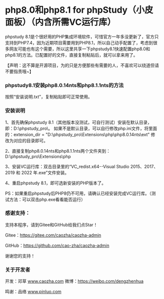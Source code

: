 # php8.0和php8.1 for phpStudy（小皮面板）（内含所需VC运行库）

phpstudy 8.1是个很好用的PHP集成环境软件，可惜官方一年多没更新了，官方只支持到PHP7.4，因为近期项目需要用到PHP8.1，所以自己动手配置了，考虑到很多网友可能也有这个需要，所以这里共享一下phpstudy8.1快速配置php8.0和php8.1的方法。已配置好的文件，直接复制粘贴后，就可以拿来用了。

【声明：这不算是开源项目，为的只是方便那些有需要的人，不喜欢可以绕道但请不要指责哦~】


### phpstudy8.1安装php8.0.14nts和php8.1.1nts的方法

按照“安装说明.txt”，复制粘贴即可正常使用。


### 安装说明


1、首先确保phpstudy 8.1（其他版本没测试，可自行测试）安装在默认目录，即：D:\phpstudy_pro\。
     如果不是默认目录，可以自行修改php.ini文件，将里面的：extension_dir = "D:\phpstudy_pro\Extensions\php\php8.0.14nts\ext" 修改为对应的目录即可。

2、直接复制php8.0.14nts和php8.1.1nts两个文件夹到：D:\phpstudy_pro\Extensions\php

3、安装VC运行库：双击目录里的“VC_redist.x64--Visual Studio 2015、2017、2019 和 2022 年.exe”文件安装。

4、重启phpstudy 8.1，即可选新安装的PHP版本了。

PS：如果重启phpstudy后PHP8仍不可用，请确认已经安装完成VC运行库。（测试方法：可以双击php.exe看看能否运行）



### 感谢支持：

支持本程序，请到Gitee和GitHub给我们点Star！

Gitee：https://gitee.com/caozha/caozha-admin

GitHub：https://github.com/cao-zha/caozha-admin

谢谢您的支持！

### 关于开发者

开发：邓草 www.caozha.com   微博：https://weibo.com/dengzhenhua

鸣谢：品络 www.pinluo.com